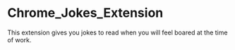 # Chrome_Jokes_Extension
This extension gives you jokes to read when you will feel boared at the time of work.
